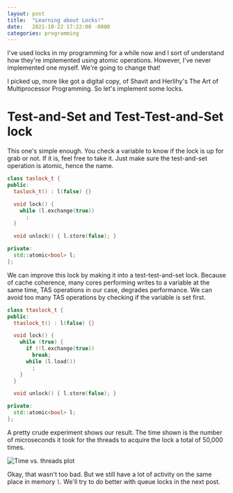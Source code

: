 ```yaml
---
layout: post
title:  "Learning about Locks!"
date:   2021-10-22 17:22:00 -0000
categories: programming
---
```


I've used locks in my programming for a while now and I sort of understand how
they're implemented using atomic operations. However, I've never implemented
one myself. We're going to change that!

I picked up, more like got a digital copy, of Shavit and Herlihy's The Art of
Multiprocessor Programming. So let's implement some locks.

# Test-and-Set and Test-Test-and-Set lock

This one's simple enough. You check a variable to know if the lock is up for
grab or not. If it is, feel free to take it. Just make sure the test-and-set
operation is atomic, hence the name.

```cpp
class taslock_t {
public:
  taslock_t() : l(false) {}

  void lock() {
    while (l.exchange(true))
      ;
  }

  void unlock() { l.store(false); }

private:
  std::atomic<bool> l;
};
```

We can improve this lock by making it into a test-test-and-set lock. Because of
cache coherence, many cores performing writes to a variable at the same time,
TAS operations in our case, degrades performance. We can avoid too many TAS
operations by checking if the variable is set first.

```cpp
class ttaslock_t {
public:
  ttaslock_t() : l(false) {}

  void lock() {
    while (true) {
      if (!l.exchange(true))
        break;
      while (l.load())
        ;
    }
  }

  void unlock() { l.store(false); }

private:
  std::atomic<bool> l;
};
```

A pretty crude experiment shows our result. The time shown is the number of
microseconds it took for the threads to acquire the lock a total of 50,000
times.

![Time vs. threads plot](/gilbertmike.github.io/assets/21/10/25/time.png)

Okay, that wasn't too bad. But we still have a lot of activity on the same
place in memory `l`. We'll try to do better with queue locks in the next post.
